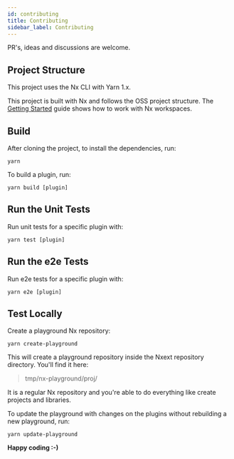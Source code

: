 ```yaml
---
id: contributing
title: Contributing
sidebar_label: Contributing
---
```


PR's, ideas and discussions are welcome.

## Project Structure

This project uses the Nx CLI with Yarn 1.x.

This project is built with Nx and follows the OSS project structure. The [Getting Started](https://nx.dev/angular/getting-started/what-is-nx) guide shows how to work with Nx workspaces.

## Build

After cloning the project, to install the dependencies, run:

```
yarn
```

To build a plugin, run:

```
yarn build [plugin]
```

## Run the Unit Tests

Run unit tests for a specific plugin with:

```
yarn test [plugin]
```

## Run the e2e Tests

Run e2e tests for a specific plugin with:

```
yarn e2e [plugin]
```

## Test Locally

Create a playground Nx repository:

```
yarn create-playground
```

This will create a playground repository inside the Nxext repository directory. You'll find it here:

> tmp/nx-playground/proj/

It is a regular Nx repository and you're able to do everything like create projects and libraries.

To update the playground with changes on the plugins without rebuilding a new playground, run:

```
yarn update-playground
```

**Happy coding :-)**
